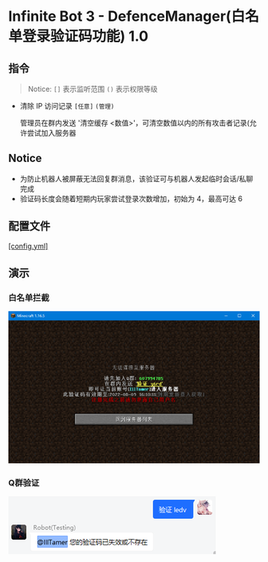 # Infinite Bot 3 - DefenceManager(白名单登录验证码功能) 1.0

## 指令

> Notice: `[]` 表示监听范围 `()` 表示权限等级

- 清除 IP 访问记录 `[任意]` `(管理)`

    管理员在群内发送 '清空缓存 <数值>'，可清空数值以内的所有攻击者记录(允许尝试加入服务器

     
## Notice

- 为防止机器人被屏蔽无法回复群消息，该验证可与机器人发起临时会话/私聊完成
- 验证码长度会随着短期内玩家尝试登录次数增加，初始为 4，最高可达 6


## 配置文件

[[config.yml]](src/main/resources/config.yml)

## 演示

### 白名单拦截

![defence](image/defence.png)

### Q群验证

![verify](image/verify.png)